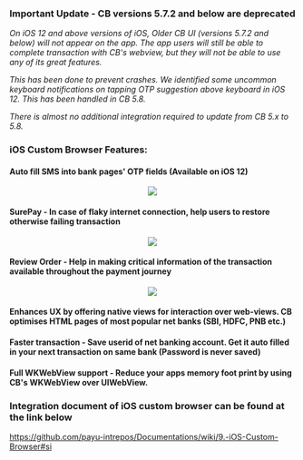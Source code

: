 ### Important Update - CB versions 5.7.2 and below are deprecated
*On iOS 12 and above versions of iOS, Older CB UI (versions 5.7.2 and below) will not appear on the app. The app users will still be able to complete transaction with CB's webview, but they will not be able to use any of its great features.*

*This has been done to prevent crashes. We identified some uncommon keyboard notifications on tapping OTP suggestion above keyboard in iOS 12. This has been handled in CB 5.8.*

*There is almost no additional integration required to update from CB 5.x to 5.8.*

### iOS Custom Browser Features:
#### Auto fill SMS into bank pages' OTP fields (Available on iOS 12)

<p align="center">
  <img src ="https://media.giphy.com/media/kG16kdfY2N9oizUeTL/giphy.gif" />
</p>

#### SurePay - In case of flaky internet connection, help users to restore otherwise failing transaction
<p align="center">
  <img src ="https://media.giphy.com/media/MuE9Qkn4ENNKGtQhJb/giphy.gif" />
</p>

#### Review Order - Help in making critical information of the transaction available throughout the payment journey

<p align="center">
  <img src ="https://thumbs.gfycat.com/CleverSmallFanworms-size_restricted.gif" />
</p>

#### Enhances UX by offering native views for interaction over web-views. CB optimises HTML pages of most popular net banks (SBI, HDFC, PNB etc.)
#### Faster transaction - Save userid of net banking account. Get it auto filled in your next transaction on same bank (Password is never saved)
#### Full WKWebView support - Reduce your apps memory foot print by using CB's WKWebView over UIWebView.



### Integration document of iOS custom browser can be found at the link below

https://github.com/payu-intrepos/Documentations/wiki/9.-iOS-Custom-Browser#si
